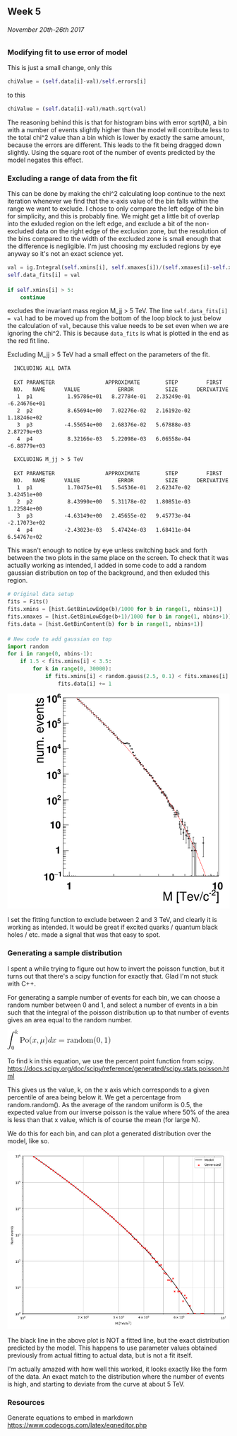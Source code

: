 ## Week 5
###### November 20th-26th 2017

### Modifying fit to use error of model

This is just a small change, only this

```python
chiValue = (self.data[i]-val)/self.errors[i]
```

to this

```python
chiValue = (self.data[i]-val)/math.sqrt(val)
```

The reasoning behind this is that for histogram bins with error sqrt(N),
a bin with a number of events slightly higher than the model will contribute
less to the total chi^2 value than a bin which is lower by exactly the same amount,
because the errors are different. This leads to the fit being dragged down slightly.
Using the square root of the number of events predicted by the model negates this effect.

### Excluding a range of data from the fit

This can be done by making the chi^2 calculating loop continue to the next iteration
whenever we find that the x-axis value of the bin falls within the range
we want to exclude. I chose to only compare the left edge of the bin for simplicity,
and this is probably fine. We might get a little bit of overlap into the exluded region
on the left edge, and exclude a bit of the non-excluded data on the right edge of
the exclusion zone, but the resolution of the bins compared to the width of the
excluded zone is small enough that the difference is negligible. I'm just choosing my
excluded regions by eye anyway so it's not an exact science yet.

```python
val = ig.Integral(self.xmins[i], self.xmaxes[i])/(self.xmaxes[i]-self.xmins[i])
self.data_fits[i] = val

if self.xmins[i] > 5:
    continue
```

excludes the invariant mass region M_jj > 5 TeV. The line `self.data_fits[i] = val`
had to be moved up from the bottom of the loop block to just below the calculation
of `val`, because this value needs to be set even when we are ignoring the chi^2.
This is because `data_fits` is what is plotted in the end as the red fit line.

Excluding M_jj > 5 TeV had a small effect on the parameters of the fit.

```
  INCLUDING ALL DATA

  EXT PARAMETER                APPROXIMATE        STEP         FIRST
  NO.   NAME      VALUE            ERROR          SIZE      DERIVATIVE
   1  p1           1.95786e+01   8.27784e-01   2.35249e-01  -6.24676e+01
   2  p2           8.65694e+00   7.02276e-02   2.16192e-02   1.18246e+02
   3  p3          -4.55654e+00   2.68376e-02   5.67888e-03   2.87279e+03
   4  p4           8.32166e-03   5.22098e-03   6.06558e-04  -6.88779e+03
```

```
  EXCLUDING M_jj > 5 TeV

  EXT PARAMETER                APPROXIMATE        STEP         FIRST
  NO.   NAME      VALUE            ERROR          SIZE      DERIVATIVE
   1  p1           1.70475e+01   5.54536e-01   2.62347e-02   3.42451e+00
   2  p2           8.43990e+00   5.31178e-02   1.80851e-03   1.22584e+00
   3  p3          -4.63149e+00   2.45655e-02   9.45773e-04  -2.17073e+02
   4  p4          -2.43023e-03   5.47424e-03   1.68411e-04   6.54767e+02
```

This wasn't enough to notice by eye unless switching back and forth between the two plots
in the same place on the screen. To check that it was actually working as intended, I
added in some code to add a random gaussian distribution on top of the background,
and then exluded this region.

```python
# Original data setup
fits = Fits()
fits.xmins = [hist.GetBinLowEdge(b)/1000 for b in range(1, nbins+1)]
fits.xmaxes = [hist.GetBinLowEdge(b+1)/1000 for b in range(1, nbins+1)]
fits.data = [hist.GetBinContent(b) for b in range(1, nbins+1)]

# New code to add gaussian on top
import random
for i in range(0, nbins-1):
    if 1.5 < fits.xmins[i] < 3.5:
        for k in range(0, 30000):
            if fits.xmins[i] < random.gauss(2.5, 0.1) < fits.xmaxes[i]:
                fits.data[i] += 1
```

![image](https://github.com/H4rtland/masters/blob/master/week05/imgs/output_gauss.png "")

I set the fitting function to exclude between 2 and 3 TeV, and clearly it is working
as intended. It would be great if excited quarks / quantum black holes / etc. made
a signal that was that easy to spot. 

### Generating a sample distribution

I spent a while trying to figure out how to invert the poisson function, but it turns out that
there's a scipy function for exactly that. Glad I'm not stuck with C++.

For generating a sample number of events for each bin, we can choose a random number between 0 and 1,
and select a number of events in a bin such that the integral of the poisson distribution up to
that number of events gives an area equal to the random number.

![image](https://github.com/H4rtland/masters/blob/master/week05/imgs/eqn1.png "")

To find k in this equation, we use the percent point function from scipy.  
https://docs.scipy.org/doc/scipy/reference/generated/scipy.stats.poisson.html

This gives us the value, k, on the x axis which corresponds to a given percentile of area being below it.
We get a percentage from random.random(). As the average of the random uniform is 0.5, the expected
value from our inverse poisson is the value where 50% of the area is less than that x value, which is
of course the mean (for large N).

We do this for each bin, and can plot a generated distribution over the model, like so.

![image](https://github.com/H4rtland/masters/blob/master/week05/distribution_generator/generated_dist.png "")

The black line in the above plot is NOT a fitted line, but the exact distribution predicted by the model.
This happens to use parameter values obtained previously from actual fitting to actual data, but is not a
fit itself.

I'm actually amazed with how well this worked, it looks exactly like the form of the data. An exact match to
the distribution where the number of events is high, and starting to deviate from the curve at about
5 TeV.

### Resources

Generate equations to embed in markdown  
https://www.codecogs.com/latex/eqneditor.php
